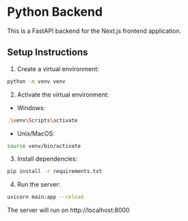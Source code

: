 # Python Backend

This is a FastAPI backend for the Next.js frontend application.

## Setup Instructions

1. Create a virtual environment:
```bash
python -m venv venv
```

2. Activate the virtual environment:
- Windows:
```bash
.\venv\Scripts\activate
```
- Unix/MacOS:
```bash
source venv/bin/activate
```

3. Install dependencies:
```bash
pip install -r requirements.txt
```

4. Run the server:
```bash
uvicorn main:app --reload
```

The server will run on http://localhost:8000 